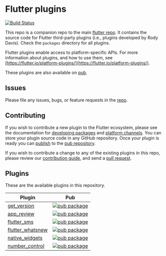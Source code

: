 # Flutter plugins

[![Build Status](https://api.cirrus-ci.com/github/flutter/plugins.svg)](https://cirrus-ci.com/github/flutter/plugins/master)

This repo is a companion repo to the main [flutter
repo](https://github.com/flutter/flutter). It contains the source code for
Flutter third-party plugins (i.e., plugins developed by Rody Davis).
Check the `packages` directory for all plugins.

Flutter plugins enable access to platform-specific APIs. For more information
about plugins, and how to use them, see
[https://flutter.io/platform-plugins/](https://flutter.io/platform-plugins/).

These plugins are also available on
[pub](https://pub.dartlang.org/flutter/plugins).

## Issues

Please file any issues, bugs, or feature requests in the [
repo](https://github.com/AppleEducate/plugins/issues/new).

## Contributing

If you wish to contribute a new plugin to the Flutter ecosystem, please
see the documentation for [developing packages](https://flutter.io/developing-packages/) and
[platform channels](https://flutter.io/platform-channels/). You can store
your plugin source code in any GitHub repository. Once your plugin
is ready you can [publish](https://flutter.io/developing-packages/#publish)
to the [pub repository](https://pub.dartlang.org/).

If you wish to contribute a change to any of the existing plugins in this repo,
please review our [contribution guide](https://github.com/flutter/plugins/blob/master/CONTRIBUTING.md),
and send a [pull request](https://github.com/flutter/plugins/pulls).

## Plugins
These are the available plugins in this repository.

| Plugin | Pub |
|--------|-----|
| [get_version](./packages/get_version/) | [![pub package](https://img.shields.io/pub/v/get_version.svg)](https://pub.dartlang.org/packages/get_version) |
| [app_review](./packages/app_review/) | [![pub package](https://img.shields.io/pub/v/app_review.svg)](https://pub.dartlang.org/packages/app_review) |
| [flutter_sms](./packages/flutter_sms/) | [![pub package](https://img.shields.io/pub/v/flutter_sms.svg)](https://pub.dartlang.org/packages/flutter_sms) |
| [flutter_whatsnew](./packages/flutter_whatsnew/) | [![pub package](https://img.shields.io/pub/v/flutter_whatsnew.svg)](https://pub.dartlang.org/packages/flutter_whatsnew) |
| [native_widgets](./packages/native_widgets/) | [![pub package](https://img.shields.io/pub/v/native_widgets.svg)](https://pub.dartlang.org/packages/native_widgets) |
| [number_control](./packages/number_control/) | [![pub package](https://img.shields.io/pub/v/number_control.svg)](https://pub.dartlang.org/packages/number_control) |

